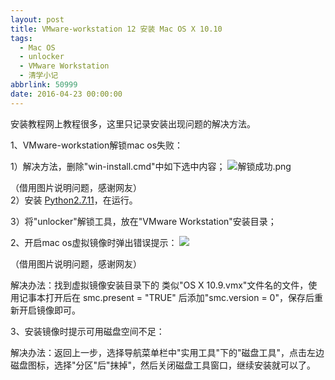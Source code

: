 ```yaml
---
layout: post
title: VMware-workstation 12 安装 Mac OS X 10.10
tags:
  - Mac OS
  - unlocker
  - VMware Workstation
  - 清学小记
abbrlink: 50999
date: 2016-04-23 00:00:00
---
```


<!-- build time:Sat Jun 23 2018 12:05:15 GMT+0800 (中国标准时间) -->

安装教程网上教程很多，这里只记录安装出现问题的解决方法。

1、VMware-workstation解锁mac os失败：

1）解决方法，删除"win-install.cmd"中如下选中内容； ![解锁成功.png](http://ww1.sinaimg.cn/large/4eed32f2gw1f8n24gjgbxj20ck0hqjv6.jpg)

（借用图片说明问题，感谢网友）  
2）安装 [Python2.7.11](https://www.python.org/downloads/release/python-2711/)，在运行。

3）将"unlocker"解锁工具，放在"VMware Workstation"安装目录；

2、开启mac os虚拟镜像时弹出错误提示： ![](http://www.myhack58.com/Article/UploadPic/2015-4/201544212649287.jpg)

（借用图片说明问题，感谢网友）

解决办法：找到虚拟镜像安装目录下的 类似"OS X 10.9.vmx"文件名的文件，使用记事本打开后在 smc.present = "TRUE" 后添加"smc.version = 0"，保存后重新开启镜像即可。

3、安装镜像时提示可用磁盘空间不足：

解决办法：返回上一步，选择导航菜单栏中"实用工具"下的"磁盘工具"，点击左边磁盘图标，选择"分区"后"抹掉"，然后关闭磁盘工具窗口，继续安装就可以了。

&nbsp;
<!-- rebuild by neat -->
